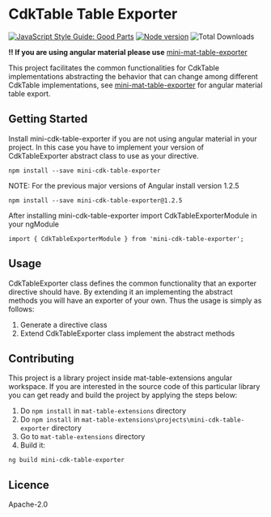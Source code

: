 # CdkTable Table Exporter

[![JavaScript Style Guide: Good Parts](https://img.shields.io/badge/code%20style-goodparts-brightgreen.svg?style=flat)](https://github.com/dwyl/goodparts "JavaScript The Good Parts")  [![Node version](https://img.shields.io/npm/v/mini-cdk-table-exporter.svg?style=flat)](https://www.npmjs.com/package/mini-cdk-table-exporter)  ![Total Downloads](https://img.shields.io/npm/dm/mini-cdk-table-exporter.svg)

**!! If you are using angular material please use** [mini-mat-table-exporter](https://www.npmjs.com/package/mini-mat-table-exporter)

This project facilitates the common functionalities for CdkTable implementations abstracting the behavior that can change among different CdkTable implementations, see [mini-mat-table-exporter](https://www.npmjs.com/package/mini-mat-table-exporter) for angular material table export.



## Getting Started

Install mini-cdk-table-exporter if you are not using angular material in your project. In this case you have to implement your version of CdkTableExporter abstract class to use as your directive.

```
npm install --save mini-cdk-table-exporter
```
NOTE: For the previous major versions of Angular install version 1.2.5
```
npm install --save mini-cdk-table-exporter@1.2.5
```
After installing mini-cdk-table-exporter import CdkTableExporterModule in your ngModule
```
import { CdkTableExporterModule } from 'mini-cdk-table-exporter';
```


## Usage
CdkTableExporter class defines the common functionality that an exporter directive should have.
By extending it an implementing the abstract methods you will have an exporter of your own.
Thus the usage is simply as follows:
1. Generate a directive class
2. Extend CdkTableExporter class implement the abstract methods


## Contributing
This project is a library project inside mat-table-extensions angular workspace. If you are interested in the source code of this particular library you can get ready and build the project by applying the steps below:

1. Do ```npm install``` in ```mat-table-extensions``` directory
2. Do ```npm install``` in ```mat-table-extensions\projects\mini-cdk-table-exporter``` directory
3. Go to ```mat-table-extensions``` directory
4. Build it:
```
ng build mini-cdk-table-exporter
```


## Licence

Apache-2.0
